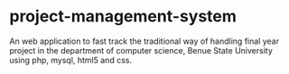 # project-management-system
An web application to fast track the traditional way of handling final year project in the department of
computer science, Benue State University using php, mysql, html5 and css.

